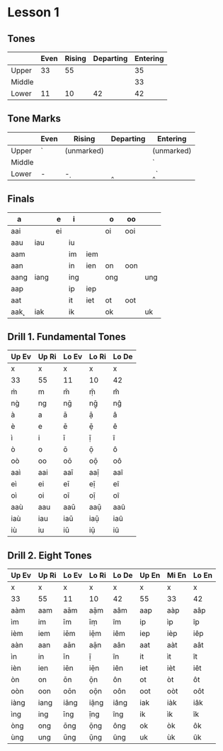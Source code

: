 # Lesson 1

## Tones

|   | Even | Rising | Departing | Entering |
| - | ---- | ------ | --------- | -------- |
| Upper | 33 | 55 | | 35 |
| Middle | | | | 33 |
| Lower | 11 | 10 | 42 | 42 |

## Tone Marks

|   | Even | Rising | Departing | Entering |
| - | ---- | ------ | --------- | -------- |
| Upper | \` | (unmarked) | | (unmarked) |
| Middle | | | | \` |
| Lower | - | -̣ | ‸ | ‸̀ |

## Finals

| a   |     | e  | i  |     | o  | oo  | |
| -   | -   | -  | -  | -   | -- | --  | - |
| aai |     | ei |    |     | oi | ooi | |
| aau | iau |    | iu |     |    |     | |
| aam |     |    | im | iem |    |     | |
| aan |     |    | in | ien | on | oon | |
| aang | iang |  | ing |    | ong  |   | ung |
| aap |     |    | ip | iep |    |     | |
| aat |     |    | it | iet | ot | oot | |
| aak̨ | iak |  | ik |    | ok  |   | uk |

## Drill 1. Fundamental Tones

| Up Ev | Up Ri | Lo Ev | Lo Ri | Lo De |
| - | - | - | - | - |
| x | x | x | x | x |
| 33 | 55 | 11 | 10 | 42 |
| m̀ | m | m̄ | ṃ̄ | m̂ |
| ng̀ | ng | nḡ | nḡ̣ | nĝ |
| à | a | ā | ạ̄ | â |
| è | e | ē | ẹ̄ | ê |
| ì | i | ī | ị̄ | î |
| ò | o | ō | ọ̄ | ô |
| oò | oo | oō | oọ̄ | oô |
| aaì | aai | aaī | aaị̄ | aaî |
| eì | ei | eī | eị̄ | eî |
| oì | oi | oī | oị̄ | oî |
| aaù | aau | aaū | aaụ̄ | aaû |
| iaù | iau | iaū | iaụ̄ | iaû |
| iù | iu | iū | iụ̄ | iû |

## Drill 2. Eight Tones

| Up Ev | Up Ri | Lo Ev | Lo Ri | Lo De | Up En | Mi En | Lo En |
| - | - | - | - | - | - | - | - |
| x | x | x | x | x | x | x | x |
| 33 | 55 | 11 | 10 | 42 | 55 | 33 | 42 |
| aàm | aam | aām | aạ̄m | aâm | aap | aàp | aâp |
| ìm | im | īm | īṃ | îm | ip | ìp | îp |
| ièm | iem | iēm | iẹ̄m | iêm | iep | ièp | iêp |
| aàn | aan | aān | aạ̄n | aân | aat | aàt | aât |
| ìn | in | īn | ị̄ | în | it | ìt | ît |
| ièn | ien | iēn | iẹ̄n | iên | iet | ièt | iêt |
| òn | on | ōn | ọ̄n | ôn | ot | òt | ôt |
| oòn | oon | oōn | oọ̄n | oôn | oot | oòt | oôt |
| iàng | iang | iāng | iạ̄ng | iâng | iak | iàk | iâk |
| ìng | ing | īng | ị̄ng | îng | ik | ìk | îk |
| òng | ong | ōng | ọ̄ng | ông | ok | òk | ôk |
| ùng | ung | ūng | ụ̄ng | ûng | uk | ùk | ûk |
